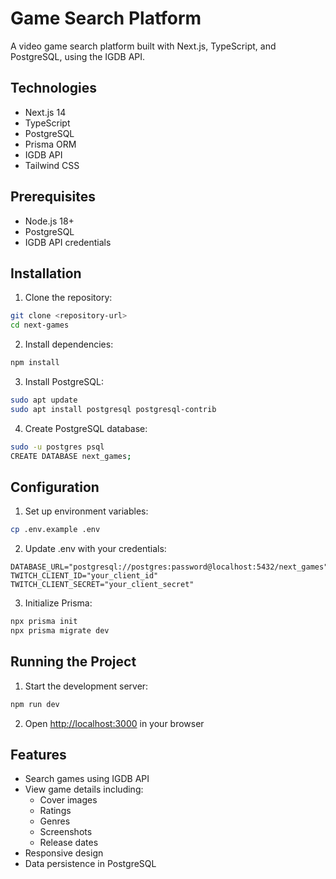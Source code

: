 # Game Search Platform

A video game search platform built with Next.js, TypeScript, and PostgreSQL, using the IGDB API.

## Technologies

- Next.js 14
- TypeScript
- PostgreSQL
- Prisma ORM
- IGDB API
- Tailwind CSS

## Prerequisites

- Node.js 18+
- PostgreSQL
- IGDB API credentials

## Installation

1. Clone the repository:
```bash
git clone <repository-url>
cd next-games
```

2. Install dependencies:
```bash
npm install
```

3. Install PostgreSQL:
```bash
sudo apt update
sudo apt install postgresql postgresql-contrib
```

4. Create PostgreSQL database:
```bash
sudo -u postgres psql
CREATE DATABASE next_games;
```

## Configuration

1. Set up environment variables:
```bash
cp .env.example .env
```

2. Update .env with your credentials:
```
DATABASE_URL="postgresql://postgres:password@localhost:5432/next_games"
TWITCH_CLIENT_ID="your_client_id"
TWITCH_CLIENT_SECRET="your_client_secret"
```

3. Initialize Prisma:
```bash
npx prisma init
npx prisma migrate dev
```

## Running the Project

1. Start the development server:
```bash
npm run dev
```

2. Open [http://localhost:3000](http://localhost:3000) in your browser

## Features

- Search games using IGDB API
- View game details including:
  - Cover images
  - Ratings
  - Genres
  - Screenshots
  - Release dates
- Responsive design
- Data persistence in PostgreSQL